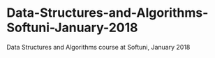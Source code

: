 # Data-Structures-and-Algorithms-Softuni-January-2018
Data Structures and Algorithms course at Softuni, January 2018
